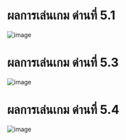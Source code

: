 # ผลการเล่นเกม ด่านที่ 5.1
![image](https://user-images.githubusercontent.com/92082453/144719904-c2775724-859b-406d-a482-8a979ad9eb4b.png)
# ผลการเล่นเกม ด่านที่ 5.3
![image](https://user-images.githubusercontent.com/92082453/144719939-8c5a97f8-09c9-4dc3-bbdb-bf24561757c9.png)
# ผลการเล่นเกม ด่านที่ 5.4
![image](https://user-images.githubusercontent.com/92082453/144719980-12f63dc7-1347-41ae-99d0-c51258683593.png)
